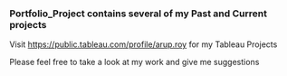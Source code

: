### Portfolio_Project contains several of my Past and Current projects 

Visit https://public.tableau.com/profile/arup.roy for my Tableau Projects

Please feel free to take a look at my work and give me suggestions
